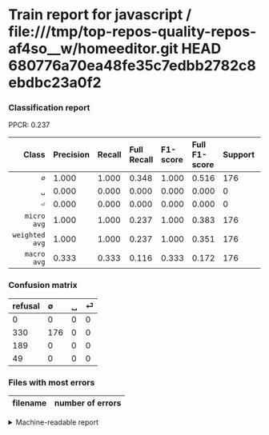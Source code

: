 # Train report for javascript / file:///tmp/top-repos-quality-repos-af4so__w/homeeditor.git HEAD 680776a70ea48fe35c7edbb2782c8ebdbc23a0f2

### Classification report

PPCR: 0.237

| Class | Precision | Recall | Full Recall | F1-score | Full F1-score | Support | Full Support | PPCR |
|------:|:----------|:-------|:------------|:---------|:---------|:--------|:-------------|:-----|
| `∅` | 1.000| 1.000| 0.348| 1.000| 0.516| 176| 506| 0.348 |
| `␣` | 0.000| 0.000| 0.000| 0.000| 0.000| 0| 189| 0.000 |
| `⏎` | 0.000| 0.000| 0.000| 0.000| 0.000| 0| 49| 0.000 |
| `micro avg` | 1.000| 1.000| 0.237| 1.000| 0.383| 176| 744| 0.237 |
| `weighted avg` | 1.000| 1.000| 0.237| 1.000| 0.351| 176| 744| 0.237 |
| `macro avg` | 0.333| 0.333| 0.116| 0.333| 0.172| 176| 744| 0.237 |

### Confusion matrix

|refusal|  ∅| ␣| ⏎| 
|:---|:---|:---|:---|
|0 |0 |0 |0 |
|330 |176 |0 |0 |
|189 |0 |0 |0 |
|49 |0 |0 |0 |

### Files with most errors

| filename | number of errors|
|:----:|:-----|

<details>
    <summary>Machine-readable report</summary>
```json
{
  "cl_report": {"macro avg": {"f1-score": 0.3333333333333333, "precision": 0.3333333333333333, "recall": 0.3333333333333333, "support": 176}, "micro avg": {"f1-score": 1.0, "precision": 1.0, "recall": 1.0, "support": 176}, "weighted avg": {"f1-score": 1.0, "precision": 1.0, "recall": 1.0, "support": 176}, "\u2205": {"f1-score": 1.0, "precision": 1.0, "recall": 1.0, "support": 176}, "\u23ce": {"f1-score": 0.0, "precision": 0.0, "recall": 0.0, "support": 0}, "\u2423": {"f1-score": 0.0, "precision": 0.0, "recall": 0.0, "support": 0}},
  "cl_report_full": {"macro avg": {"f1-score": 0.17204301075268816, "precision": 0.3333333333333333, "recall": 0.11594202898550725, "support": 744}, "micro avg": {"f1-score": 0.3826086956521739, "precision": 1.0, "recall": 0.23655913978494625, "support": 744}, "weighted avg": {"f1-score": 0.35102323968088794, "precision": 0.6801075268817204, "recall": 0.23655913978494625, "support": 744}, "\u2205": {"f1-score": 0.5161290322580645, "precision": 1.0, "recall": 0.34782608695652173, "support": 506}, "\u23ce": {"f1-score": 0.0, "precision": 0.0, "recall": 0.0, "support": 49}, "\u2423": {"f1-score": 0.0, "precision": 0.0, "recall": 0.0, "support": 189}},
  "ppcr": 0.23655913978494625
}
```
</details>
